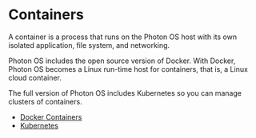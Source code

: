# Containers

A container is a process that runs on the Photon OS host with its own isolated application, file system, and networking.
 
Photon OS includes the open source version of Docker. With Docker, Photon OS becomes a Linux run-time host for containers, that is, a Linux cloud container. 
 
The full version of Photon OS includes Kubernetes so you can manage clusters of containers. 
 
- [Docker Containers](docker-containers.md)
- [Kubernetes](kubernetes.md)
